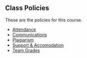 Class Policies
---

These are the policies for this course.

- [Attendance](./attendance.md)
- [Communications](./communications.md)
- [Plagiarism](./plagiarism.md)
- [Support & Accomodation](./support_accomodation.md)
- [Team Grades](./team_grades.md)

